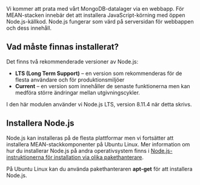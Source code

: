 Vi kommer att prata med vårt MongoDB-datalager via en webbapp. För MEAN-stacken innebär det att installera JavaScript-körning med öppen Node.js-källkod. Node.js fungerar som värd på serversidan för webbappen och dess innehåll.

## <a name="what-must-be-installed"></a>Vad måste finnas installerat?

Det finns två rekommenderade versioner av Node.js:

- **LTS (Long Term Support)** – en version som rekommenderas för de flesta användare och för produktionsmiljöer
- **Current** – en version som innehåller de senaste funktionerna men kan medföra större ändringar mellan utgivningscykler.

I den här modulen använder vi Node.js LTS, version 8.11.4 när detta skrivs.

## <a name="how-to-install-nodejs"></a>Installera Node.js

Node.js kan installeras på de flesta plattformar men vi fortsätter att installera MEAN-stackkomponenter på Ubuntu Linux. Mer information om hur du installerar Node.js på andra operativsystem finns i [Node.js-instruktionerna för installation via olika pakethanterare](https://Node.js.org/en/download/package-manager/).

På Ubuntu Linux kan du använda pakethanteraren **apt-get** för att installera Node.js.
